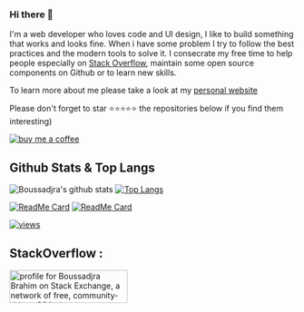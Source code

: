 ### Hi there 👋

I'm a web developer  who loves code and UI design, I like to build something that works and looks fine.
        When i have some problem I try to follow the best practices and the modern tools to solve it. I consecrate my free time to help people especially on
        <a
          href="https://stackoverflow.com/users/8172857/boussadjra-brahim?tab=profile"
          target="blank"
          class="b-link"
        >Stack Overflow</a>, maintain some open source components on Github or to learn new skills.
     
    
To learn more about me please take a look at my [personal website](https://boussadjra-brahim.netlify.app)

Please don't forget to star ⭐⭐⭐⭐⭐ the repositories below if you find them interesting)
  


[![buy me a coffee](https://img.buymeacoffee.com/button-api/?text=Buy%20me%20a%20coffee&emoji=&slug=boussadjra&button_colour=7040ff&font_colour=fff&font_family=Cookie&outline_colour=000000&coffee_colour=ffffff)](https://www.buymeacoffee.com/boussadjra)

## Github Stats & Top Langs

![Boussadjra's github stats](https://github-readme-stats.vercel.app/api?username=boussadjra&show_icons=true&theme=shades-of-purple&count_private=true)
[![Top Langs](https://github-readme-stats.vercel.app/api/top-langs/?username=boussadjra&hide=html,css&layout=compact&theme=shades-of-purple)](https://github.com/boussadjra/boussadjra)

[![ReadMe Card](https://github-readme-stats.vercel.app/api/pin/?username=boussadjra&repo=vueye-table&theme=shades-of-purple)](https://github.com/boussadjra/github-readme-stats)
[![ReadMe Card](https://github-readme-stats.vercel.app/api/pin/?username=boussadjra&repo=vue-pro-sidebar&theme=shades-of-purple)](https://github.com/boussadjra/github-readme-stats)

  <a href="https://github.com/boussadjra"><img alt="views" title="Github views" src="https://freshidea.com/jonah/app/ghpvc/"/></a>

## StackOverflow :

<a href="https://stackexchange.com/users/11133636"><img src="https://stackexchange.com/users/flair/11133636.png" width="208" height="58" alt="profile for Boussadjra Brahim on Stack Exchange, a network of free, community-driven Q&amp;A sites" title="profile for Boussadjra Brahim on Stack Exchange, a network of free, community-driven Q&amp;A sites"></a>
